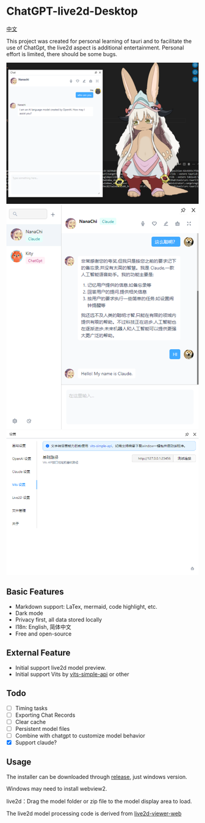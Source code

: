 # ChatGPT-live2d-Desktop

[中文](https://github.com/Slebee/ChatGPT-live2d-Desktop/blob/main/README_CN.md)

This project was created for personal learning of tauri and to facilitate the use of ChatGpt, the live2d aspect is additional entertainment. Personal effort is limited, there should be some bugs.

![image](https://github.com/Slebee/ChatGPT-live2d-Desktop/blob/main/public/t.png) ![image](https://github.com/Slebee/ChatGPT-live2d-Desktop/blob/main/public/t1.png) ![image](https://github.com/Slebee/ChatGPT-live2d-Desktop/blob/main/public/t2.png)

## Basic Features

- Markdown support: LaTex, mermaid, code highlight, etc.
- Dark mode
- Privacy first, all data stored locally
- I18n: English, 简体中文
- Free and open-source

## External Feature

- Initial support live2d model preview.
- Initial support Vits by [vits-simple-api](https://github.com/Artrajz/vits-simple-api) or other

## Todo

- [ ] Timing tasks
- [ ] Exporting Chat Records
- [ ] Clear cache
- [ ] Persistent model files
- [ ] Combine with chatgpt to customize model behavior
- [x] Support claude?

## Usage

The installer can be downloaded through [release](https://github.com/Slebee/ChatGPT-live2d-Desktop/releases), just windows version.

Windows may need to install webview2.

live2d：Drag the model folder or zip file to the model display area to load.

The live2d model processing code is derived from [live2d-viewer-web](https://github.com/guansss/live2d-viewer-web)
